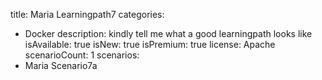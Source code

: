 title: Maria Learningpath7
categories:
  - Docker
description: kindly tell me what a good learningpath looks like
isAvailable: true
isNew: true
isPremium: true
license: Apache
scenarioCount: 1
scenarios: 
- Maria Scenario7a

